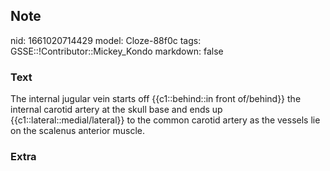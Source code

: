 ## Note
nid: 1661020714429
model: Cloze-88f0c
tags: GSSE::!Contributor::Mickey_Kondo
markdown: false

### Text
The internal jugular vein starts off {{c1::behind::in front of/behind}} the internal carotid artery at the skull base and ends up {{c1::lateral::medial/lateral}} to the common carotid artery as the vessels lie on the scalenus anterior muscle.

### Extra

